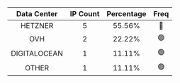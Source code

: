 | Data Center | IP Count | Percentage | Freq |
|:------------:|:--------:|:-----------:|:-----:|
| HETZNER | 5 | 55.56% | 🔴 |
| OVH | 2 | 22.22% | 🟢 |
| DIGITALOCEAN | 1 | 11.11% | 🟢 |
| OTHER | 1 | 11.11% | 🟢 |